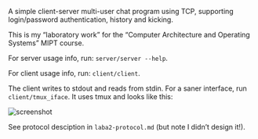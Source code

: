 A simple client-server multi-user chat program using TCP, supporting login/password authentication, history and kicking.

This is my “laboratory work” for the “Computer Architecture and Operating Systems” MIPT course.

For server usage info, run: `server/server --help`.

For client usage info, run: `client/client`.

The client writes to stdout and reads from stdin. For a saner interface, run `client/tmux_iface`. It uses tmux and looks like this:

![screenshot](https://user-images.githubusercontent.com/5462697/34220199-cf0b8b7e-e5c4-11e7-961b-4f74b11f3ba9.png)

See protocol desciption in `laba2-protocol.md` (but note I didn’t design it!).
